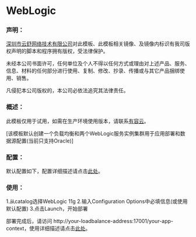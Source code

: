 # WebLogic

### 声明：

[深圳市云舒网络技术有限公司](http://www.youruncloud.com)对此模板、此模板相关镜像、及镜像内标识有我司版权声明的脚本和程序拥有版权，受法律保护。

未经本公司书面许可，任何单位及个人不得以任何方式或理由对上述产品、服务、信息、材料的任何部分进行使用、复制、修改、抄录、传播或与其它产品捆绑使用、销售。

凡侵犯本公司版权的，本公司必依法追究其法律责任。

### 概述：

此模板仅用于试用，如需在生产环境使用版本，请联系[有容云](http://www.youruncloud.com)。

[该模板默认创建一个负载均衡和两个WebLogic服务实例集群用于应用部署和数据源配置(当前只支持Oracle)]

### 配置：

默认配置如下，配置详细描述请点击[此处](http://www.youruncloud.com/help/115.html)。

### 使用：

1.从catalog选择WebLogic 11g
2.输入Configuration Options中必填信息(或使用默认配置)
3.点击Launch，开始部署

部署完成后，请访问 http://your-loadbalance-address:17001/your-app-context，使用详细描述请点击[此处](http://www.youruncloud.com/help/115.html)。
  
